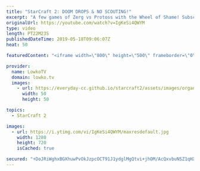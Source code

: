 ```yaml
---
title: "StarCraft 2: DOOM DROPS & NO SCOUTING!"
excerpt: "A few games of Zerg vs Protoss with the Wheel of Shame! Subscribe for more videos: http://lowko.tv/youtube More Zerg gameplay: https://www.youtube.com/watch?v=MH1yuYfF8fw  Two challenges in one video! The first challenge is to win a game using Doom Drops. The second challenge is to try and obtain the"
originalUrl: https://youtube.com/watch?v=IgKeSi4QWYM
type: video
length: PT22M23S
publishedDateTime: 2019-05-18T09:06:07Z
heat: 50

featuredContent: "<iframe width=\"800\" height=\"500\" frameborder=\"0\" src=\"https://www.youtube.com/embed/IgKeSi4QWYM\" allow=\"accelerometer; autoplay; encrypted-media; gyroscope; picture-in-picture\" allowfullscreen></iframe>"

provider:
  name: LowkoTV
  domain: lowko.tv
  images:
    - url: https://everyday-cc.github.io/starcraft2/assets/images/organizations/lowko.tv-50x50.jpg
      width: 50
      height: 50

topics:
  - StarCraft 2

images:
  - url: https://i.ytimg.com/vi/IgKeSi4QWYM/maxresdefault.jpg
    width: 1280
    height: 720
    isCached: true

secured: "+DoJRiWghxBGXhuwPvOkJzpcOCT91J1ydglMgQtvi+jhOM/AcQxvbuNSZ1qHXbbh8tERqiNarPik0oNEvL4EccuO/rCmCoHRIjp6ONEYA+prj8swaqLWuZ+zS/LXleIR1ZqO1oE66htZBdpLrrRPxgoLIhc+ZhLrG2EHKm1yqkMCpGZTzdnPYXT2SArYrLq35BleX8+M7w/Oy0o9yQAGj+TWvTJZyQ/6f2K7mEQRBiLNx+wm+u+MUxzc5azu9wX8k9x8OKbY8RcV0p3yH8P3mkP/JVPOBUTegi9SHTJEvgDYlKsxFdsbZmrvbklj/Wz5nZfqKWUmruiT9m+B2HMf5rh2o9bQNuRpMNKSBdtjUqdvd0sR4FAaYNZM2Hre8unfc3VOhAAop+M2Ui7cOoJVZQJ1hki5v0kFylD4pzo6BMk=;rU89gxxBzbFgjCr1CjBznQ=="
---
```


